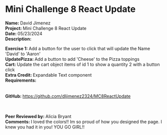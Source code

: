 # <b>Mini Challenge 8 React Update</b>

<b>Name: </b> David Jimenez<br>
<b>Project: </b>Mini Challenge 8 React Update<br>
<b>Date: </b> 05/23/2024 <br>
<strong>Description: </strong><br>

<b>Exercise 1: </b> Add a button for the user to click that will update the Name 'David' to 'Aaron'<br>
<b>UpdatePizza: </b> Add a button to add 'Cheese' to the Pizza toppings<br>
<b>Cart: </b> Update the cart object items of id 1 to show a quantity 2 with a button click<br>
<b>Extra Credit: </b> Expandable Text component<br>
<b>Requirements: </b><br>
<br><br>
<b>GitHub: </b> https://github.com/dljimenez2324/MC8ReactUpdate <br><br>
<br>


<b>Peer Reviewed by: </b> Alicia Bryant <br>
<b>Comments: </b>   I loved the colors!! Im so proud of how you designed the page. I knew you had it in you! YOU GO GIRL!! <br>

